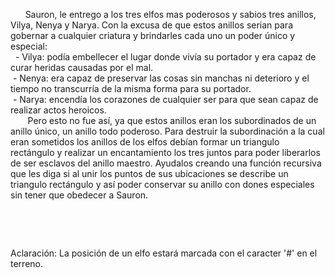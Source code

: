 <p>      Sauron, le entrego a los tres elfos mas poderosos y sabios tres anillos, Vilya, Nenya y Narya. Con la excusa de que estos anillos serian para gobernar a cualquier criatura y brindarles cada uno un poder único y especial: <br/>  - Vilya: podía embellecer el lugar donde vivía su portador y era capaz de curar heridas causadas por el mal.<br/> - Nenya: era capaz de preservar las cosas sin manchas ni deterioro y el tiempo no transcurría de la misma forma para su portador.<br/> - Narya: encendía los corazones de cualquier ser para que sean capaz de realizar actos heroicos.<br/>       Pero esto no fue así, ya que estos anillos eran los subordinados de un anillo único, un anillo todo poderoso. Para destruir la subordinación a la cual eran sometidos los anillos de los elfos debían formar un triangulo rectángulo y realizar un encantamiento los tres juntos para poder liberarlos de ser esclavos del anillo maestro. Ayudalos creando una función recursiva que les diga si al unir los puntos de sus ubicaciones se describe un triangulo rectángulo y así poder conservar su anillo con dones especiales sin tener que obedecer a Sauron.<br/></p><p><br/></p><p><br/></p><p>Aclaración: La posición de un elfo estará marcada con el caracter '#' en el terreno.</p>